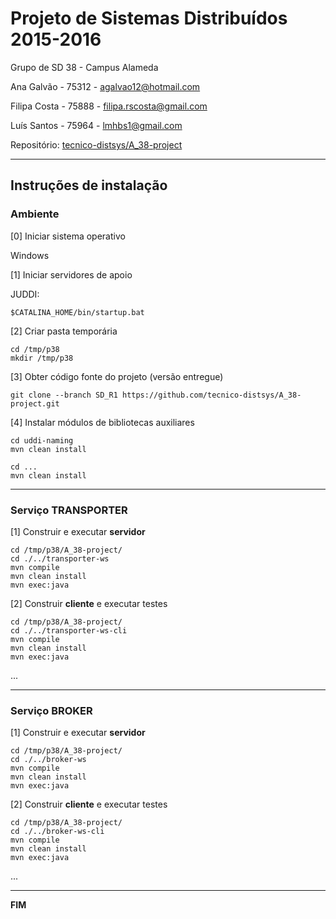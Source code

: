 # Projeto de Sistemas Distribuídos 2015-2016 #

Grupo de SD 38 - Campus Alameda

Ana Galvão - 75312 - agalvao12@hotmail.com

Filipa Costa - 75888 - filipa.rscosta@gmail.com

Luís Santos - 75964 - lmhbs1@gmail.com



Repositório:
[tecnico-distsys/A_38-project](https://github.com/tecnico-distsys/A_38-project/)

-------------------------------------------------------------------------------

## Instruções de instalação 


### Ambiente

[0] Iniciar sistema operativo

Windows


[1] Iniciar servidores de apoio

JUDDI:

```
$CATALINA_HOME/bin/startup.bat
```


[2] Criar pasta temporária

```
cd /tmp/p38
mkdir /tmp/p38 
```


[3] Obter código fonte do projeto (versão entregue)

```
git clone --branch SD_R1 https://github.com/tecnico-distsys/A_38-project.git
```


[4] Instalar módulos de bibliotecas auxiliares

```
cd uddi-naming
mvn clean install
```

```
cd ...
mvn clean install
```


-------------------------------------------------------------------------------

### Serviço TRANSPORTER

[1] Construir e executar **servidor**

```
cd /tmp/p38/A_38-project/ 
cd ./../transporter-ws
mvn compile 
mvn clean install
mvn exec:java
```

[2] Construir **cliente** e executar testes

```
cd /tmp/p38/A_38-project/ 
cd ./../transporter-ws-cli
mvn compile 
mvn clean install
mvn exec:java
```

...


-------------------------------------------------------------------------------

### Serviço BROKER

[1] Construir e executar **servidor**

```
cd /tmp/p38/A_38-project/ 
cd ./../broker-ws
mvn compile 
mvn clean install
mvn exec:java
```


[2] Construir **cliente** e executar testes

```
cd /tmp/p38/A_38-project/ 
cd ./../broker-ws-cli
mvn compile 
mvn clean install
mvn exec:java
```

...

-------------------------------------------------------------------------------
**FIM**
